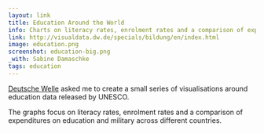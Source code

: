 ```yaml
---
layout: link
title: Education Around the World
info: Charts on literacy rates, enrolment rates and a comparison of expenditures on education and military across different countries.
link: http://visualdata.dw.de/specials/bildung/en/index.html
image: education.png
screenshot: education-big.png
_with: Sabine Damaschke
tags: education
---
```


[Deutsche Welle](http://dw.de) asked me to create a small series of visualisations around education data released by UNESCO.

The graphs focus on literacy rates, enrolment rates and a comparison of expenditures on education and military across different countries.

